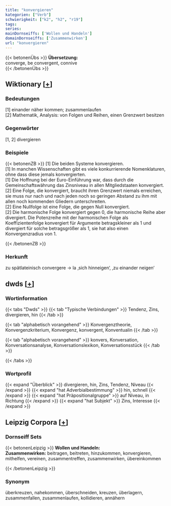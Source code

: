```yaml
---
title: "konvergieren"
kategorien: ["Verb"]
schwierigkeit: ["k2", "h2", "r19"]
tags:
series:
mainDornseiffs: ['Wollen und Handeln']
domainDornseiffs: ['Zusammenwirken']
url: "konvergieren"
---
```


{{< betonenÜbs >}}
**Übersetzung:**  
converge, be convergent, connive  
{{< /betonenÜbs >}}

## Wiktionary [[+](https://de.wiktionary.org/wiki/konvergieren)]

### Bedeutungen
[1] einander näher kommen; zusammenlaufen  
[2] Mathematik, Analysis: von Folgen und Reihen, einen Grenzwert besitzen  

### Gegenwörter
[1, 2] divergieren  

### Beispiele
{{< betonenZB >}}
[1] Die beiden Systeme konvergieren.  
[1] In manchen Wissenschaften gibt es viele konkurrierende Nomenklaturen, ohne dass diese jemals konvergierten.  
[1] Die Hoffnung bei der Euro-Einführung war, dass durch die Gemeinschaftswährung das Zinsniveau in allen Mitgliedstaaten konvergiert.  
[2] Eine Folge, die konvergiert, braucht ihren Grenzwert niemals erreichen, sie muss nur nach und nach jeden noch so geringen Abstand zu ihm mit allen noch kommenden Gliedern unterschreiten.  
[2] Eine Nullfolge ist eine Folge, die gegen Null konvergiert.  
[2] Die harmonische Folge konvergiert gegen 0, die harmonische Reihe aber divergiert. Die Potenzreihe mit der harmonischen Folge als Koeffizientenfolge konvergiert für Argumente betragskleiner als 1 und divergiert für solche betragsgrößer als 1, sie hat also einen Konvergenzradius von 1.  

{{< /betonenZB >}}
### Herkunft
zu spätlateinisch convergere → la ‚sich hinneigen‘, ‚zu einander neigen‘  



## dwds [[+](https://www.dwds.de/wb/konvergieren)]

### Wortinformation
{{< tabs "Dwds" >}}
{{< tab "Typische Verbindungen" >}}
Tendenz, Zins, divergieren, hin
{{< /tab >}}

{{< tab "alphabetisch vorangehend" >}}
Konvergenztheorie, Konvergenzkriterium, Konvergenz, konvergent, Konventualin
{{< /tab >}}

{{< tab "alphabetisch vorangehend" >}}
konvers, Konversation, Konversationsanalyse, Konversationslexikon, Konversationsstück
{{< /tab >}}

{{< /tabs >}}

### Wortprofil
{{< expand "Überblick" >}} divergieren, hin, Zins, Tendenz, Niveau {{< /expand >}}
{{< expand "hat Adverbialbestimmung" >}} hin, schnell {{< /expand >}}
{{< expand "hat Präpositionalgruppe" >}} auf Niveau, in Richtung {{< /expand >}}
{{< expand "hat Subjekt" >}} Zins, Interesse {{< /expand >}}

## Leipzig Corpora [[+](https://corpora.uni-leipzig.de/en/res?word=konvergieren&corpusId=deu_newscrawl-public_2018)]

### Dornseiff Sets
{{< betonenLeipzig >}}
**Wollen und Handeln:**  
**Zusammenwirken:** beitragen, beitreten, hinzukommen, konvergieren, mithelfen, vereinen, zusammentreffen, zusammenwirken, übereinkommen  

{{< /betonenLeipzig >}}

### Synonym
überkreuzen, nahekommen, überschneiden, kreuzen, überlagern, zusammenfallen, zusammenlaufen, kollidieren, annähern

